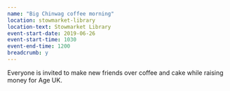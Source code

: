 ```yaml
---
name: "Big Chinwag coffee morning"
location: stowmarket-library
location-text: Stowmarket Library
event-start-date: 2019-06-26
event-start-time: 1030
event-end-time: 1200
breadcrumb: y
---
```


Everyone is invited to make new friends over coffee and cake while raising money for Age UK.
